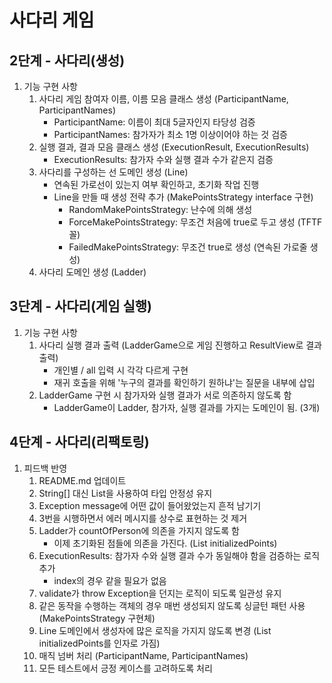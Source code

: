 # 사다리 게임
## 2단계 - 사다리(생성)
1. 기능 구현 사항
   1. 사다리 게임 참여자 이름, 이름 모음 클래스 생성 (ParticipantName, ParticipantNames)
      - ParticipantName: 이름이 최대 5글자인지 타당성 검증
      - ParticipantNames: 참가자가 최소 1명 이상이어야 하는 것 검증
   2. 실행 결과, 결과 모음 클래스 생성 (ExecutionResult, ExecutionResults)
      - ExecutionResults: 참가자 수와 실행 결과 수가 같은지 검증
   3. 사다리를 구성하는 선 도메인 생성 (Line)
      - 연속된 가로선이 있는지 여부 확인하고, 초기화 작업 진행 
      - Line을 만들 때 생성 전략 추가 (MakePointsStrategy interface 구현)
        - RandomMakePointsStrategy: 난수에 의해 생성
        - ForceMakePointsStrategy: 무조건 처음에 true로 두고 생성 (TFTF꼴)
        - FailedMakePointsStrategy: 무조건 true로 생성 (연속된 가로줄 생성)
   4. 사다리 도메인 생성 (Ladder)

## 3단계 - 사다리(게임 실행)
1. 기능 구현 사항
   1. 사다리 실행 결과 출력 (LadderGame으로 게임 진행하고 ResultView로 결과 출력)
      - 개인별 / all 입력 시 각각 다르게 구현
      - 재귀 호출을 위해 '누구의 결과를 확인하기 원하냐'는 질문을 내부에 삽입
   2. LadderGame 구현 시 참가자와 실행 결과가 서로 의존하지 않도록 함
      - LadderGame이 Ladder, 참가자, 실행 결과를 가지는 도메인이 됨. (3개)

## 4단계 - 사다리(리팩토링)
1. 피드백 반영
   1. README.md 업데이트
   2. String[] 대신 List<String>을 사용하여 타입 안정성 유지
   3. Exception message에 어떤 값이 들어왔었는지 흔적 남기기
   4. 3번을 시행하면서 에러 메시지를 상수로 표현하는 것 제거
   5. Ladder가 countOfPerson에 의존을 가지지 않도록 함
      - 이제 초기화된 점들에 의존을 가진다. (List<Boolean> initializedPoints)
   6. ExecutionResults: 참가자 수와 실행 결과 수가 동일해야 함을 검증하는 로직 추가
      - index의 경우 같을 필요가 없음
   7. validate가 throw Exception을 던지는 로직이 되도록 일관성 유지
   8. 같은 동작을 수행하는 객체의 경우 매번 생성되지 않도록 싱글턴 패턴 사용 (MakePointsStrategy 구현체)
   9. Line 도메인에서 생성자에 많은 로직을 가지지 않도록 변경 (List<Boolean> initializedPoints를 인자로 가짐)
   10. 매직 넘버 처리 (ParticipantName, ParticipantNames)
   11. 모든 테스트에서 긍정 케이스를 고려하도록 처리